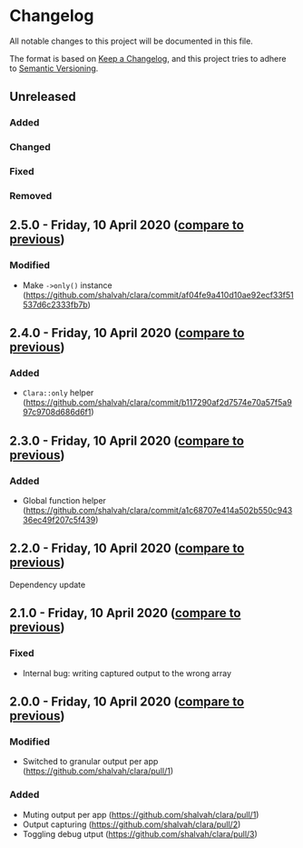 # Changelog
All notable changes to this project will be documented in this file.

The format is based on [Keep a Changelog](https://keepachangelog.com/en/1.0.0/),
and this project tries to adhere to [Semantic Versioning](https://semver.org/spec/v2.0.0.html).

## Unreleased
### Added

### Changed

### Fixed

### Removed

## 2.5.0 - Friday, 10 April 2020 ([compare to previous](https://github.com/shalvah/clara/compare/2.4.0...2.5.0))
### Modified
- Make `->only()` instance (https://github.com/shalvah/clara/commit/af04fe9a410d10ae92ecf33f51537d6c2333fb7b)

## 2.4.0 - Friday, 10 April 2020 ([compare to previous](https://github.com/shalvah/clara/compare/2.3.0...2.4.0))
### Added
- `Clara::only` helper (https://github.com/shalvah/clara/commit/b117290af2d7574e70a57f5a997c9708d686d6f1)

## 2.3.0 - Friday, 10 April 2020 ([compare to previous](https://github.com/shalvah/clara/compare/2.2.0...2.3.0))
### Added
- Global function helper (https://github.com/shalvah/clara/commit/a1c68707e414a502b550c94336ec49f207c5f439)

## 2.2.0 - Friday, 10 April 2020 ([compare to previous](https://github.com/shalvah/clara/compare/2.1.0...2.2.0))
Dependency update

## 2.1.0 - Friday, 10 April 2020 ([compare to previous](https://github.com/shalvah/clara/compare/2.0.0...2.1.0))
### Fixed
- Internal bug: writing captured output to the wrong array

## 2.0.0 - Friday, 10 April 2020 ([compare to previous](https://github.com/shalvah/clara/compare/1.0.0...2.0.0))
### Modified
- Switched to granular output per app (https://github.com/shalvah/clara/pull/1)

### Added
- Muting output per app (https://github.com/shalvah/clara/pull/1)
- Output capturing (https://github.com/shalvah/clara/pull/2)
- Toggling debug utput (https://github.com/shalvah/clara/pull/3)